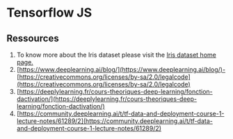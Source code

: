 # Tensorflow JS

## Ressources
1. To know more about the Iris dataset please visit the [Iris dataset home page.](https://archive.ics.uci.edu/ml/datasets/iris) 
2. [https://www.deeplearning.ai/blog/](https://www.deeplearning.ai/blog/)- [https://creativecommons.org/licenses/by-sa/2.0/legalcode](https://creativecommons.org/licenses/by-sa/2.0/legalcode)
3. [https://deeplylearning.fr/cours-theoriques-deep-learning/fonction-dactivation/](https://deeplylearning.fr/cours-theoriques-deep-learning/fonction-dactivation/)
4. [https://community.deeplearning.ai/t/tf-data-and-deployment-course-1-lecture-notes/61289/2](https://community.deeplearning.ai/t/tf-data-and-deployment-course-1-lecture-notes/61289/2)